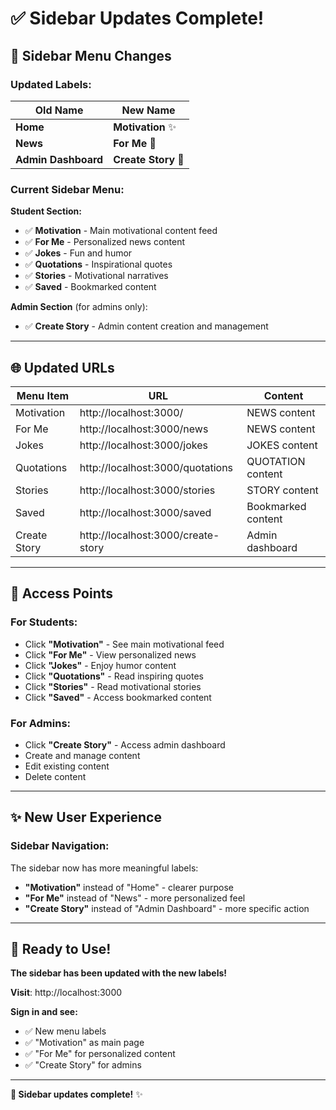 # ✅ Sidebar Updates Complete!

## 🎨 **Sidebar Menu Changes**

### **Updated Labels:**

| Old Name | New Name |
|----------|----------|
| **Home** | **Motivation** ✨ |
| **News** | **For Me** 📰 |
| **Admin Dashboard** | **Create Story** 📝 |

### **Current Sidebar Menu:**

**Student Section:**
- ✅ **Motivation** - Main motivational content feed
- ✅ **For Me** - Personalized news content
- ✅ **Jokes** - Fun and humor
- ✅ **Quotations** - Inspirational quotes
- ✅ **Stories** - Motivational narratives
- ✅ **Saved** - Bookmarked content

**Admin Section** (for admins only):
- ✅ **Create Story** - Admin content creation and management

---

## 🌐 **Updated URLs**

| Menu Item | URL | Content |
|-----------|-----|---------|
| Motivation | http://localhost:3000/ | NEWS content |
| For Me | http://localhost:3000/news | NEWS content |
| Jokes | http://localhost:3000/jokes | JOKES content |
| Quotations | http://localhost:3000/quotations | QUOTATION content |
| Stories | http://localhost:3000/stories | STORY content |
| Saved | http://localhost:3000/saved | Bookmarked content |
| Create Story | http://localhost:3000/create-story | Admin dashboard |

---

## 🎯 **Access Points**

### **For Students:**
- Click **"Motivation"** - See main motivational feed
- Click **"For Me"** - View personalized news
- Click **"Jokes"** - Enjoy humor content
- Click **"Quotations"** - Read inspiring quotes
- Click **"Stories"** - Read motivational stories
- Click **"Saved"** - Access bookmarked content

### **For Admins:**
- Click **"Create Story"** - Access admin dashboard
- Create and manage content
- Edit existing content
- Delete content

---

## ✨ **New User Experience**

### **Sidebar Navigation:**
The sidebar now has more meaningful labels:
- **"Motivation"** instead of "Home" - clearer purpose
- **"For Me"** instead of "News" - more personalized feel
- **"Create Story"** instead of "Admin Dashboard" - more specific action

---

## 🚀 **Ready to Use!**

**The sidebar has been updated with the new labels!**

**Visit**: http://localhost:3000

**Sign in and see:**
- ✅ New menu labels
- ✅ "Motivation" as main page
- ✅ "For Me" for personalized content
- ✅ "Create Story" for admins

---

**🎉 Sidebar updates complete!** ✨
